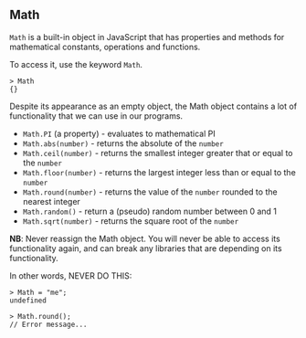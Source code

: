 ## Math

`Math` is a built-in object in JavaScript that has properties and methods for mathematical constants, operations and functions.

To access it, use the keyword `Math`.

```
> Math
{}
```
Despite its appearance as an empty object, the Math object contains a lot of functionality that we can use in our programs.

+ `Math.PI` (a property) - evaluates to mathematical PI
+ `Math.abs(number)` - returns the absolute of the `number`
+ `Math.ceil(number)` - returns the smallest integer greater that or equal to the `number`
+ `Math.floor(number)` - returns the largest integer less than or equal to the `number`
+ `Math.round(number)` - returns the value of the `number` rounded to the nearest integer
+ `Math.random()` - return a (pseudo) random number between 0 and 1
+ `Math.sqrt(number)` - returns the square root of the `number`

**NB**: Never reassign the Math object. You will never be able to access its functionality again, and can break any libraries that are depending on its functionality.

In other words, NEVER DO THIS:
```
> Math = "me";
undefined

> Math.round();
// Error message...
```
